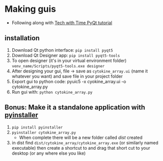 # Making guis

- Following along with [Tech with Time PyQt tutorial](https://www.youtube.com/watch?v=-2uyzAqefyE)

## installation

1. Download Qt python interface: `pip install pyqt5`
2. Download Qt Designer app: `pip install pyqt5-tools`
3. To open designer (it's in your virtual environment folder) `venv_name/Scripts/pyqt5-tools.exe designer`
4. After designing your gui, file -> save as `cytokine_array.ui` (name it whatever you want) and save file in your project folder
5. Export gui to python code: pyuic5 -x cyokine_array.ui -o cytokine_array.py
6. Run gui with: `python cytokine_array.py`

## Bonus: Make it a standalone application with [pyinstaller](https://www.pyinstaller.org/)

1. `pip install pyinstaller`
2. `pyinstaller cytokine_array.py`
   - When complete there will be a new folder called *dist* created
3. in dist find `dist/cytokine_array/cytokine_array.exe` (or similarly named executable) then create a shortcut to and drag that short cut to your desktop (or any where else you like)
